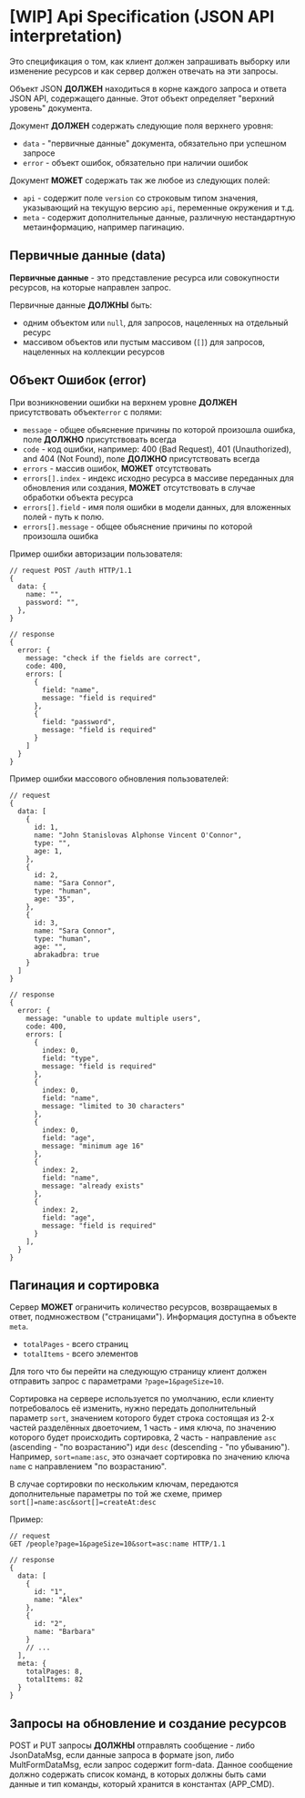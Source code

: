 # [WIP] Api Specification (JSON API interpretation)

Это спецификация о том, как клиент должен запрашивать выборку или изменение ресурсов и как сервер должен отвечать на эти запросы.

Объект JSON **ДОЛЖЕН** находиться в корне каждого запроса и ответа JSON API, содержащего данные. Этот объект определяет "верхний уровень" документа.

Документ **ДОЛЖЕН** содержать следующие поля верхнего уровня:

- `data` - "первичные данные" документа, обязательно при успешном запросе
- `error` - объект ошибок, обязательно при наличии ошибок

Документ **МОЖЕТ** содержать так же любое из следующих полей:

- `api` - содержит поле `version` со строковым типом значения, указывающий на текущую версию `api`, переменные окружения и т.д.
- `meta` - содержит дополнительные данные, различную нестандартную метаинформацию, например пагинацию.

## Первичные данные (data)

**Первичные данные** - это представление ресурса или совокупности ресурсов, на которые направлен запрос.

Первичные данные **ДОЛЖНЫ** быть:

- одним объектом или `null`, для запросов, нацеленных на отдельный ресурс
- массивом объектов или пустым массивом (`[]`) для запросов, нацеленных на коллекции ресурсов

## Объект Ошибок (error)

При возникновении ошибки на верхнем уровне **ДОЛЖЕН** присутствовать объект`error` с полями:

- `message` - общее обьяснение причины по которой произошла ошибка, поле **ДОЛЖНО** присутствовать всегда
- `code` - код ошибки, например: 400 (Bad Request), 401 (Unauthorized), and 404 (Not Found), поле **ДОЛЖНО** присутствовать всегда
- `errors` - массив ошибок, **МОЖЕТ** отсутствовать
- `errors[].index` - индекс исходно ресурса в массиве переданных для обновления или создания, **МОЖЕТ** отсутствовать в случае обработки объекта ресурса
- `errors[].field` - имя поля ошибки в модели данных, для вложенных полей - путь к полю.
- `errors[].message` - общее обьяснение причины по которой произошла ошибка

Пример ошибки авторизации пользователя:

```json5
// request POST /auth HTTP/1.1
{
  data: {
    name: "",
    password: "",
  },
}
```

```json5
// response
{
  error: {
    message: "check if the fields are correct",
    code: 400,
    errors: [
      {
        field: "name",
        message: "field is required"
      },
      {
        field: "password",
        message: "field is required"
      }
    ]
  }
}
```

Пример ошибки массового обновления пользователей:

```json5
// request
{
  data: [
    {
      id: 1,
      name: "John Stanislovas Alphonse Vincent O'Connor",
      type: "",
      age: 1,
    },
    {
      id: 2,
      name: "Sara Connor",
      type: "human",
      age: "35",
    },
    {
      id: 3,
      name: "Sara Connor",
      type: "human",
      age: "",
      abrakadbra: true
    }
  ]
}
```

```json5
// response
{
  error: {
    message: "unable to update multiple users",
    code: 400,
    errors: [
      {
        index: 0,
        field: "type",
        message: "field is required"
      },
      {
        index: 0,
        field: "name",
        message: "limited to 30 characters"
      },
      {
        index: 0,
        field: "age",
        message: "minimum age 16"
      },
      {
        index: 2,
        field: "name",
        message: "already exists"
      },
      {
        index: 2,
        field: "age",
        message: "field is required"
      }
    ],
  }
}
```

## Пагинация и сортировка

Сервер **МОЖЕТ** ограничить количество ресурсов, возвращаемых в ответ, подмножеством ("страницами"). Информация доступна в объекте `meta`.

- `totalPages` - всего страниц
- `totalItems` - всего элементов

Для того что бы перейти на следующую страницу клиент должен отправить запрос с параметрами `?page=1&pageSize=10`.

Сортировка на сервере используется по умолчанию, если клиенту потребовалось её изменить, нужно передать дополнительный параметр `sort`, значением которого будет строка состоящая из 2-х частей разделённых двоеточием, 1 часть - имя ключа, по значению которого будет происходить сортировка, 2 часть - направление `asc` (ascending - "по возрастанию") иди `desc` (descending - "по убыванию"). Например, `sort=name:asc`, это означает сортировка по значению ключа `name` с направлением "по возрастанию".

В случае сортировки по нескольким ключам, передаются дополнительные параметры по той же схеме, пример `sort[]=name:asc&sort[]=createAt:desc`

Пример:

```
// request
GET /people?page=1&pageSize=10&sort=asc:name HTTP/1.1
```

```json5
// response
{
  data: [
    {
      id: "1",
      name: "Alex"
    },
    {
      id: "2",
      name: "Barbara"
    }
    // ...
  ],
  meta: {
    totalPages: 8,
    totalItems: 82
  }
}
```

## Запросы на обновление и создание ресурсов

POST и PUT запросы **ДОЛЖНЫ** отправлять сообщение - либо JsonDataMsg, если данные запроса в формате json,  либо MultFormDataMsg, если запрос содержит form-data. Данное сообщение должно содержать список команд, в которых должны быть сами данные и тип команды, который хранится в константах (APP_CMD).
